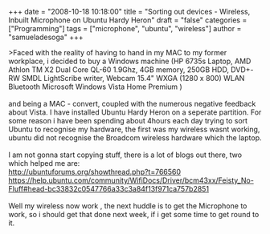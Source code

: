 +++
date = "2008-10-18 10:18:00"
title = "Sorting out devices - Wireless, Inbuilt Microphone on Ubuntu Hardy Heron"
draft = "false"
categories = ["Programming"]
tags = ["microphone", "ubuntu", "wireless"]
author = "samueladesoga"
+++

&gt;Faced with the reality of having to hand in my MAC to my former workplace, i decided to buy a Windows machine (HP 6735s Laptop, AMD Athlon TM X2 Dual Core QL-60 1.9Ghz, 4GB memory, 250GB HDD, DVD+-RW SMDL LightScribe writer, Webcam 15.4" WXGA (1280 x 800) WLAN Bluetooth Microsoft Windows Vista Home Premium )<br /><br />and being a MAC - convert, coupled with the numerous negative feedback about Vista. I have installed Ubuntu Hardy Heron on a seperate partition. For some reason i have been spending about 4hours each day trying to sort Ubuntu to recognise my hardware, the first was my wireless wasnt working, ubuntu did not recognise the Broadcom wireless hardware which the laptop.<br /><br />I am not gonna start copying stuff, there is a lot of blogs out there, two which helped me are:<br />http://ubuntuforums.org/showthread.php?t=766560<br />https://help.ubuntu.com/community/WifiDocs/Driver/bcm43xx/Feisty_No-Fluff#head-bc33832c0547766a33c3a84f13f971ca757b2851<br /><br />Well my wireless now work , the next huddle is to get the Microphone to work, so i should get that done next week, if i get some time to get round to it.

